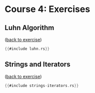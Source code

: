 # Course 4: Exercises

## Luhn Algorithm

([back to exercise](luhn.md))

```rust
{{#include luhn.rs}}
```

## Strings and Iterators

([back to exercise](strings-iterators.md))

```rust
{{#include strings-iterators.rs}}
```
